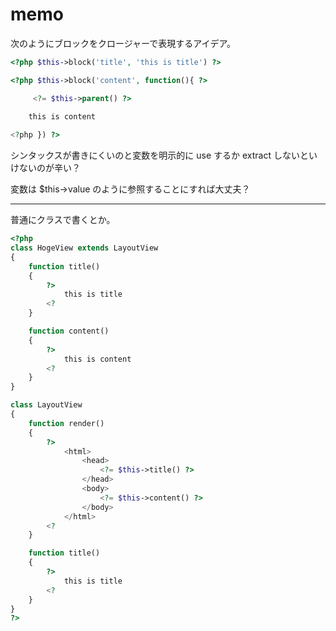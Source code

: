 # memo

次のようにブロックをクロージャーで表現するアイデア。

```php
<?php $this->block('title', 'this is title') ?>

<?php $this->block('content', function(){ ?>

     <?= $this->parent() ?>
    
    this is content

<?php }) ?>
```

シンタックスが書きにくいのと変数を明示的に use するか extract しないといけないのが辛い？

変数は $this->value のように参照することにすれば大丈夫？

---

普通にクラスで書くとか。

```php
<?php
class HogeView extends LayoutView
{
    function title()
    {
        ?>
            this is title
        <?
    }

    function content()
    {
        ?>
            this is content
        <?
    }
}

class LayoutView
{
    function render()
    {
        ?>
            <html>
                <head>
                    <?= $this->title() ?>
                </head>
                <body>
                    <?= $this->content() ?>
                </body>
            </html>
        <?
    }

    function title()
    {
        ?>
            this is title
        <?
    }
}
?>
```
